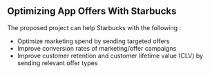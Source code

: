 ## Optimizing App Offers With Starbucks

The proposed project can help Starbucks with the following :
- Optimize marketing spend by sending targeted offers
- Improve conversion rates of marketing/offer campaigns
- Improve customer retention and customer lifetime value (CLV) by sending relevant offer
types
